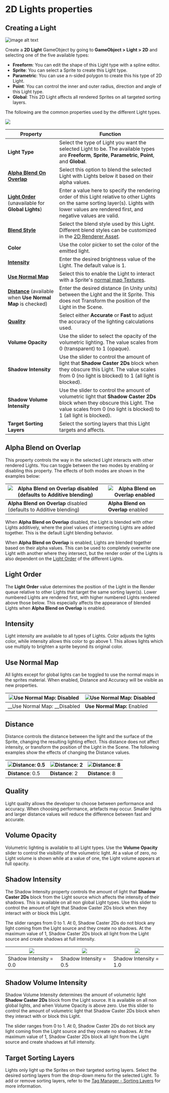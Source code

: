 # 2D Lights properties

## Creating a Light

![image alt text](Images/2D/image_7.png)

Create a __2D Light__ GameObject by going to __GameObject > Light > 2D__ and selecting one of the five available types:

- __Freeform__: You can edit the shape of this Light type with a spline editor.
- __Sprite__: You can select a Sprite to create this Light type.
- __Parametric__: You can use a n-sided polygon to create this his type of 2D Light.
- __Point__: You can control the inner and outer radius, direction and angle of this Light type.
- __Global__: This 2D Light affects all rendered Sprites on all targeted sorting layers.

The following are the common properties used by the different Light types. 

![](Images/2D/2DLightBasics.png)

| Property                                                     | Function                                                     |
| ------------------------------------------------------------ | ------------------------------------------------------------ |
| __Light Type__                                               | Select the type of Light you want the selected Light to be. The available types are __Freeform__, __Sprite__, __Parametric__, __Point__, and __Global__. |
| __[Alpha Blend On Overlap](#alpha-blend-on-overlap)__        | Select this option to blend the selected Light with Lights below it based on their alpha values. |
| __[Light Order](#light-order)__ (unavailable for __Global Lights__) | Enter a value here to specify the rendering order of this Light relative to other Lights on the same sorting layer(s). Lights with lower values are rendered first, and negative values are valid. |
| __[Blend Style](LightBlendStyles.md)__                       | Select the blend style used by this Light. Different blend styles can be customized in the [2D Renderer Asset](2DRendererConfig). |
| __Color__                                                    | Use the color picker to set the color of the emitted light.  |
| __[Intensity](#intensity)__                                  | Enter the desired brightness value of the Light. The default value is 1. |
| __[Use Normal Map](#use-normal-map)__                        | Select this to enable the Light to interact with a Sprite's [normal map Textures](SecondaryTextures). |
| __[Distance](#distance)__  (available when __Use Normal Map__ is checked) | Enter the desired distance (in Unity units) between the Light and the lit Sprite. This does not Transform the position of the Light in the Scene. |
| __[Quality](#quality)__                                      | Select either __Accurate__ or __Fast__ to adjust the accuracy of the lighting calculations used. |
| __Volume Opacity__                                           | Use the slider to select the opacity of the volumetric lighting. The value scales from 0 (transparent) to 1 (opaque). |
| __Shadow Intensity__                                         | Use the slider to control the amount of light that __Shadow Caster 2Ds__ block when they obscure this Light. The value scales from 0 (no light is blocked) to 1 (all light is blocked). |
| __Shadow Volume Intensity__                                  | Use the slider to control the amount of volumetric light that __Shadow Caster 2Ds__ block when they obscure this Light. The value scales from 0 (no light is blocked) to 1 (all light is blocked). |
| __Target Sorting Layers__                                    | Select the sorting layers that this Light targets and affects. |



## Alpha Blend on Overlap 

This property controls the way in the selected Light interacts with other rendered Lights. You can toggle between the two modes by enabling or disabling this property. The effects of both modes are shown in the examples below:

| ![Alpha Blend on Overlap disabled (defaults to Additive blending) ](Images/2D/image_9.png) | ![Alpha Blend on Overlap enabled](Images/2D/image_10.png) |
| ------------------------------------------------------------ | ------------------------------------------------------ |
| __Alpha Blend on Overlap__ disabled (defaults to Additive blending) | __Alpha Blend on Overlap__ enabled                     |

When __Alpha Blend on Overlap__ disabled, the Light is blended with other Lights additively, where the pixel values of intersecting Lights are added together. This is the default Light blending behavior.

When __Alpha Blend on Overlap__ is enabled, Lights are blended together based on their alpha values. This can be used to completely overwrite one Light with another where they intersect, but the render order of the Lights is also dependent on the [Light Order](#light-order) of the different Lights.

## Light Order

The __Light Order__ value determines the position of the Light in the Render queue relative to other Lights that target the same sorting layer(s). Lower numbered Lights are rendered first, with higher numbered Lights rendered above those below. This especially affects the appearance of blended Lights when __Alpha Blend on Overlap__ is enabled. 

## Intensity

Light intensity are available to all types of Lights. Color adjusts the lights color, while intensity allows this color to go above 1. This allows lights which use multiply to brighten a sprite beyond its original color.

## Use Normal Map

All lights except for global lights can be toggled to use the normal maps in the sprites material. When enabled, Distance and Accuracy will be visible as new properties.

| ![Use Normal Map: Disabled](Images/2D/image_11.png) | ![Use Normal Map: Disabled](Images/2D/image_12.png) |
| ------------------------------------------------ | ------------------------------------------------ |
| __Use Normal Map: __Disabled                     | __Use Normal Map:__ Enabled                      |

## Distance

Distance controls the distance between the light and the surface of the Sprite, changing the resulting lighting effect. This distance does not affect intensity, or transform the position of the Light in the Scene. The following examples show the effects of changing the Distance values.

| ![Distance: 0.5](Images/2D/image_13.png) | ![Distance: 2](Images/2D/image_14.png) | ![Distance: 8](Images/2D/image_15.png) |
| ------------------------------------- | ----------------------------------- | ----------------------------------- |
| __Distance__: 0.5                     | __Distance__: 2                     | __Distance__: 8                     |

## Quality

Light quality allows the developer to choose between performance and accuracy. When choosing performance, artefacts may occur.  Smaller lights and larger distance values will reduce the difference between fast and accurate.

## Volume Opacity

Volumetric lighting is available to all Light types. Use the __Volume Opacity__ slider to control the visibility of the volumetric light. At a value of zero, no Light volume is shown while at a value of one, the Light volume appears at full opacity.

## Shadow Intensity

The Shadow Intensity property controls the amount of light that **Shadow Caster 2Ds** block from the Light source which affects the intensity of their shadows. This is available on all non global Light types. Use this slider to control the amount of light that Shadow Caster 2Ds block when they interact with or block this Light.

The slider ranges from 0 to 1. At 0, Shadow Caster 2Ds do not block any light coming from the Light source and they create no shadows. At the maximum value of 1, Shadow Caster 2Ds block all light from the Light source and create shadows at full intensity.

| ![](Images/2D/ShadowIntensity0.png) | ![](Images/2D/ShadowIntensity05.png) | ![](Images/2D/ShadowIntensity100.png) |
| -------------------------------- | --------------------------------- | ---------------------------------- |
| Shadow Intensity = 0.0           | Shadow Intensity = 0.5            | Shadow Intensity = 1.0             |

## Shadow Volume Intensity

Shadow Volume Intensity determines the amount of volumetric light __Shadow Caster 2Ds__ block from the Light source. It is available on all non global lights, and when Volume Opacity is above zero. Use this slider to control the amount of volumetric light that Shadow Caster 2Ds block when they interact with or block this Light.

The slider ranges from 0 to 1. At 0, Shadow Caster 2Ds do not block any light coming from the Light source and they create no shadows. At the maximum value of 1, Shadow Caster 2Ds block all light from the Light source and create shadows at full intensity.

## Target Sorting Layers

Lights only light up the Sprites on their targeted sorting layers. Select the desired sorting layers from the drop-down menu for the selected Light. To add or remove sorting layers, refer to the [Tag Manager - Sorting Layers](https://docs.unity3d.com/Manual/class-TagManager.html#SortingLayers) for more information.